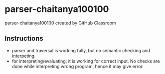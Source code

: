 # parser-chaitanya100100
parser-chaitanya100100 created by GitHub Classroom


## Instructions

- parser and traversal is working fully, but no semantic checking and interpeting.
- for interpreting/evaluating; it is working for correct input. No checks are done while interpreting wrong program, hence it may give error.

